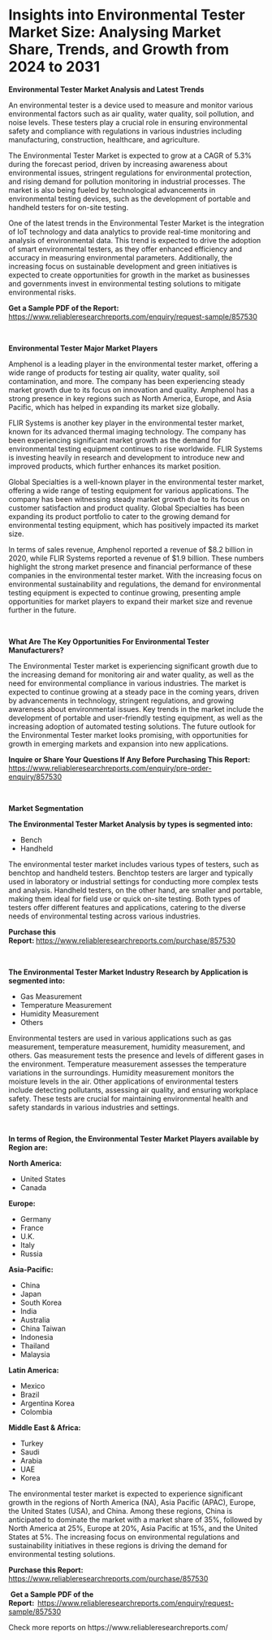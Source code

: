 <p><h1>Insights into Environmental Tester Market Size: Analysing Market Share, Trends, and Growth from 2024 to 2031</h1></p><p><strong>Environmental Tester Market Analysis and Latest Trends</strong></p>
<p><p>An environmental tester is a device used to measure and monitor various environmental factors such as air quality, water quality, soil pollution, and noise levels. These testers play a crucial role in ensuring environmental safety and compliance with regulations in various industries including manufacturing, construction, healthcare, and agriculture.</p><p>The Environmental Tester Market is expected to grow at a CAGR of 5.3% during the forecast period, driven by increasing awareness about environmental issues, stringent regulations for environmental protection, and rising demand for pollution monitoring in industrial processes. The market is also being fueled by technological advancements in environmental testing devices, such as the development of portable and handheld testers for on-site testing.</p><p>One of the latest trends in the Environmental Tester Market is the integration of IoT technology and data analytics to provide real-time monitoring and analysis of environmental data. This trend is expected to drive the adoption of smart environmental testers, as they offer enhanced efficiency and accuracy in measuring environmental parameters. Additionally, the increasing focus on sustainable development and green initiatives is expected to create opportunities for growth in the market as businesses and governments invest in environmental testing solutions to mitigate environmental risks.</p></p>
<p><strong>Get a Sample PDF of the Report:&nbsp;</strong> <a href="https://www.reliableresearchreports.com/enquiry/request-sample/857530">https://www.reliableresearchreports.com/enquiry/request-sample/857530</a></p>
<p>&nbsp;</p>
<p><strong>Environmental Tester Major Market Players</strong></p>
<p><p>Amphenol is a leading player in the environmental tester market, offering a wide range of products for testing air quality, water quality, soil contamination, and more. The company has been experiencing steady market growth due to its focus on innovation and quality. Amphenol has a strong presence in key regions such as North America, Europe, and Asia Pacific, which has helped in expanding its market size globally.</p><p>FLIR Systems is another key player in the environmental tester market, known for its advanced thermal imaging technology. The company has been experiencing significant market growth as the demand for environmental testing equipment continues to rise worldwide. FLIR Systems is investing heavily in research and development to introduce new and improved products, which further enhances its market position.</p><p>Global Specialties is a well-known player in the environmental tester market, offering a wide range of testing equipment for various applications. The company has been witnessing steady market growth due to its focus on customer satisfaction and product quality. Global Specialties has been expanding its product portfolio to cater to the growing demand for environmental testing equipment, which has positively impacted its market size.</p><p>In terms of sales revenue, Amphenol reported a revenue of $8.2 billion in 2020, while FLIR Systems reported a revenue of $1.9 billion. These numbers highlight the strong market presence and financial performance of these companies in the environmental tester market. With the increasing focus on environmental sustainability and regulations, the demand for environmental testing equipment is expected to continue growing, presenting ample opportunities for market players to expand their market size and revenue further in the future.</p></p>
<p>&nbsp;</p>
<p><strong>What Are The Key Opportunities For Environmental Tester Manufacturers?</strong></p>
<p><p>The Environmental Tester market is experiencing significant growth due to the increasing demand for monitoring air and water quality, as well as the need for environmental compliance in various industries. The market is expected to continue growing at a steady pace in the coming years, driven by advancements in technology, stringent regulations, and growing awareness about environmental issues. Key trends in the market include the development of portable and user-friendly testing equipment, as well as the increasing adoption of automated testing solutions. The future outlook for the Environmental Tester market looks promising, with opportunities for growth in emerging markets and expansion into new applications.</p></p>
<p><strong>Inquire or Share Your Questions If Any Before Purchasing This Report:</strong> <a href="https://www.reliableresearchreports.com/enquiry/pre-order-enquiry/857530">https://www.reliableresearchreports.com/enquiry/pre-order-enquiry/857530</a></p>
<p>&nbsp;</p>
<p><strong>Market Segmentation</strong></p>
<p><strong>The Environmental Tester Market Analysis by types is segmented into:</strong></p>
<p><ul><li>Bench</li><li>Handheld</li></ul></p>
<p><p>The environmental tester market includes various types of testers, such as benchtop and handheld testers. Benchtop testers are larger and typically used in laboratory or industrial settings for conducting more complex tests and analysis. Handheld testers, on the other hand, are smaller and portable, making them ideal for field use or quick on-site testing. Both types of testers offer different features and applications, catering to the diverse needs of environmental testing across various industries.</p></p>
<p><strong>Purchase this Report:&nbsp;</strong><a href="https://www.reliableresearchreports.com/purchase/857530">https://www.reliableresearchreports.com/purchase/857530</a></p>
<p>&nbsp;</p>
<p><strong>The Environmental Tester Market Industry Research by Application is segmented into:</strong></p>
<p><ul><li>Gas Measurement</li><li>Temperature Measurement</li><li>Humidity Measurement</li><li>Others</li></ul></p>
<p><p>Environmental testers are used in various applications such as gas measurement, temperature measurement, humidity measurement, and others. Gas measurement tests the presence and levels of different gases in the environment. Temperature measurement assesses the temperature variations in the surroundings. Humidity measurement monitors the moisture levels in the air. Other applications of environmental testers include detecting pollutants, assessing air quality, and ensuring workplace safety. These tests are crucial for maintaining environmental health and safety standards in various industries and settings.</p></p>
<p>&nbsp;</p>
<p><strong>In terms of Region, the Environmental Tester Market Players available by Region are:</strong></p>
<p>
    <p> <strong> North America: </strong>
        <ul>
            <li>United States</li>
            <li>Canada</li>
        </ul>
        </p> 
    <p> <strong> Europe: </strong>
        <ul>
            <li>Germany</li>
            <li>France</li>
            <li>U.K.</li>
            <li>Italy</li>
            <li>Russia</li>
        </ul>
        </p> 
    <p> <strong> Asia-Pacific: </strong>
        <ul>
            <li>China</li>
            <li>Japan</li>
            <li>South Korea</li>
            <li>India</li>
            <li>Australia</li>
            <li>China Taiwan</li>
            <li>Indonesia</li>
            <li>Thailand</li>
            <li>Malaysia</li>
        </ul>
        </p> 
    <p> <strong> Latin America: </strong>
        <ul>
            <li>Mexico</li>
            <li>Brazil</li>
            <li>Argentina Korea</li>
            <li>Colombia</li>
        </ul>
        </p> 
    <p> <strong> Middle East & Africa: </strong>
        <ul>
            <li>Turkey</li>
            <li>Saudi</li>
            <li>Arabia</li>
            <li>UAE</li>
            <li>Korea</li>
        </ul>
    </p>
    </p>
<p><p>The environmental tester market is expected to experience significant growth in the regions of North America (NA), Asia Pacific (APAC), Europe, the United States (USA), and China. Among these regions, China is anticipated to dominate the market with a market share of 35%, followed by North America at 25%, Europe at 20%, Asia Pacific at 15%, and the United States at 5%. The increasing focus on environmental regulations and sustainability initiatives in these regions is driving the demand for environmental testing solutions.</p></p>
<p><strong>Purchase this Report: </strong><a href="https://www.reliableresearchreports.com/purchase/857530">https://www.reliableresearchreports.com/purchase/857530</a></p>
<p>&nbsp;<strong>Get a Sample PDF of the Report:&nbsp;&nbsp;</strong><a href="https://www.reliableresearchreports.com/enquiry/request-sample/857530">https://www.reliableresearchreports.com/enquiry/request-sample/857530</a></p>
<p><strong></strong></p>
<p>Check more reports on https://www.reliableresearchreports.com/</p>